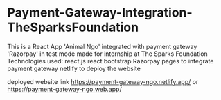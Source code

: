 # Payment-Gateway-Integration-TheSparksFoundation

This is a React App 'Animal Ngo' integrated with payment gateway 'Razorpay' in test mode made for internship at The Sparks Foundation Technologies used: react.js react bootstrap Razorpay pages to integrate payment gateway netlify to deploy the website

deployed website link https://payment-gateway-ngo.netlify.app/ or https://payment-gateway-ngo.web.app/
